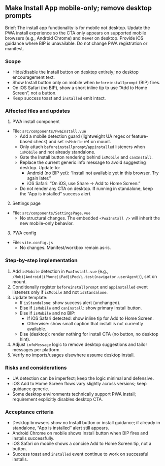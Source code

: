 ## Make Install App mobile-only; remove desktop prompts

Brief: The install app functionality is for mobile not desktop. Update the PWA install experience so the CTA only appears on supported mobile browsers (e.g., Android Chrome) and never on desktop. Provide iOS guidance where BIP is unavailable. Do not change PWA registration or manifest.

### Scope
- Hide/disable the Install button on desktop entirely; no desktop encouragement text.
- Show Install button only on mobile when `beforeinstallprompt` (BIP) fires.
- On iOS Safari (no BIP), show a short inline tip to use “Add to Home Screen”, not a button.
- Keep success toast and `installed` emit intact.

### Affected files and updates

1) PWA install component
- File: `src/components/PwaInstall.vue`
  - Add a mobile detection guard (lightweight UA regex or feature-based check) and set `isMobile` ref on mount.
  - Only attach `beforeinstallprompt`/`appinstalled` listeners when `isMobile` and not already standalone.
  - Gate the Install button rendering behind `isMobile` and `canInstall`.
  - Replace the current generic info message to avoid suggesting desktop. Update to:
    - Android (no BIP yet): “Install not available yet in this browser. Try again later.”
    - iOS Safari: “On iOS, use Share → Add to Home Screen.”
  - Do not render any CTA on desktop. If running in standalone, keep the “App is installed” success alert.

2) Settings page
- File: `src/components/SettingsPage.vue`
  - No structural changes. The embedded `<PwaInstall />` will inherit the new mobile-only behavior.

3) PWA config
- File: `vite.config.js`
  - No changes. Manifest/workbox remain as-is.

### Step-by-step implementation
1. Add `isMobile` detection in `PwaInstall.vue` (e.g., `/Mobi|Android|iPhone|iPad|iPod/i.test(navigator.userAgent)`), set on mount.
2. Conditionally register `beforeinstallprompt` and `appinstalled` event listeners only if `isMobile` and not `isStandalone`.
3. Update template:
   - If `isStandalone`: show success alert (unchanged).
   - Else if `isMobile` and `canInstall`: show primary Install button.
   - Else if `isMobile` and no BIP:
     - If iOS Safari detected: show inline tip for Add to Home Screen.
     - Otherwise: show small caption that install is not currently available.
   - Else (desktop): render nothing for install CTA (no button, no desktop hint).
4. Adjust `infoMessage` logic to remove desktop suggestions and tailor messages per platform.
5. Verify no imports/usages elsewhere assume desktop install.

### Risks and considerations
- UA detection can be imperfect; keep the logic minimal and defensive.
- iOS Add to Home Screen flows vary slightly across versions; keep guidance generic.
- Some desktop environments technically support PWA install; requirement explicitly disables desktop CTA.

### Acceptance criteria
- Desktop browsers show no Install button or install guidance; if already in standalone, “App is installed” alert still appears.
- Android Chrome on mobile shows Install button when BIP fires and installs successfully.
- iOS Safari on mobile shows a concise Add to Home Screen tip, not a button.
- Success toast and `installed` event continue to work on successful installs.

